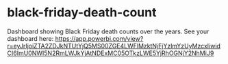 # black-friday-death-count
Dashboard showing Black Friday death counts over the years.
See your dashboard here:
https://app.powerbi.com/view?r=eyJrIjoiZTA2ZDJkNTUtYjQ5MS00ZGE4LWFlMzktNjFjYzlmYzUyMzcxIiwidCI6ImU0NWI5N2RmLWJkYjAtNDExMC05OTkzLWE5YjRhOGNjY2NhMiJ9
